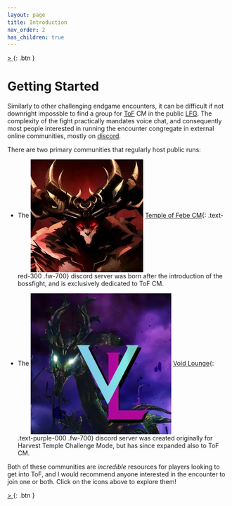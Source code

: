 ```yaml
---
layout: page
title: Introduction
nav_order: 2
has_children: true
---
```

[ > ](temple-of-febe/introduction/useful-setup.html){: .btn }

# Getting Started

Similarly to other challenging endgame encounters, it can be difficult if not downright impossble to find a group for [ToF](#glossary:ToF) CM in the public [LFG](#glossary:LFG). The complexity of the fight practically mandates voice chat, and consequently most people interested in running the encounter congregate in external online communities, mostly on [discord](https://discord.com/).

There are two primary communities that regularly host public runs:

- The <img class="inline" src="images/introduction/ToF_icon.webp" valign="middle"> [Temple of Febe CM](https://discord.gg/GBWkn3Az){: .text-red-300 .fw-700} discord server was born after the introduction of the bossfight, and is exclusively dedicated to ToF CM.

- The <img class="inline" src="images/introduction/VL_icon.webp" valign="middle"> [Void Lounge](https://discord.gg/UXmjTayf){: .text-purple-000 .fw-700}  discord server was created originally for Harvest Temple Challenge Mode, but has since expanded also to ToF CM.

Both of these communities are _incredible_ resources for players looking to get into ToF, and I would recommend anyone interested in the encounter to join one or both. Click on the icons above to explore them!

[ > ](temple-of-febe/introduction/useful-setup.html){: .btn }